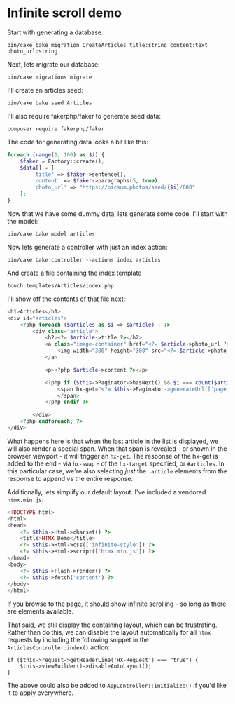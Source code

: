 # Infinite scroll demo

Start with generating a database:

```shell
bin/cake bake migration CreateArticles title:string content:text photo_url:string
```

Next, lets migrate our database:

```shell
bin/cake migrations migrate
```

I'll create an articles seed:

```shell
bin/cake bake seed Articles
```

I'll also require fakerphp/faker to generate seed data:

```shell
composer require fakerphp/faker
```

The code for generating data looks a bit like this:

```php
foreach (range(1, 100) as $i) {
    $faker = Factory::create();
    $data[] = [
        'title' => $faker->sentence(),
        'content' => $faker->paragraphs(5, true),
        'photo_url' => "https://picsum.photos/seed/{$i}/600"
    ];
}
```

Now that we have some dummy data, lets generate some code. I'll start with the model:

```shell
bin/cake bake model articles
```

Now lets generate a controller with just an index action:

```shell
bin/cake bake controller --actions index articles
```

And create a file containing the index template

```shell
touch templates/Articles/index.php
```

I'll show off the contents of that file next:

```php
<h1>Articles</h1>
<div id="articles">
    <?php foreach ($articles as $i => $article) : ?>
        <div class="article">
            <h2><?= $article->title ?></h2>
            <a class="image-container" href="<?= $article->photo_url ?>">
                <img width="300" height="300" src="<?= $article->photo_url ?>" />
            </a>

            <p><?php $article->content ?></p>

            <?php if ($this->Paginator->hasNext() && $i === count($articles) - 1) : ?>
                <span hx-get="<?= $this->Paginator->generateUrl(['page' => $this->Paginator->current() + 1]) ?>" hx-swap="beforeend" hx-target="#articles" hx-select=".article" hx-trigger="revealed">
                </span>
            <?php endif ?>

        </div>
    <?php endforeach; ?>
</div>
```

What happens here is that when the last article in the list is displayed, we will also render a special span. When that span is revealed - or shown in the browser viewport - it will trigger an `hx-get`. The response of the hx-get is added to the end - via `hx-swap` - of the `hx-target` specified, or `#articles`. In this particular case, we're also selecting _just_ the `.article` elements from the response to append vs the entire response.

Additionally, lets simplify our default layout. I've included a vendored `htmx.min.js`:

```php
<!DOCTYPE html>
<html>
<head>
    <?= $this->Html->charset() ?>
    <title>HTMX Demo</title>
    <?= $this->Html->css(['infinite-style']) ?>
    <?= $this->Html->script(['htmx.min.js']) ?>
</head>
<body>
    <?= $this->Flash->render() ?>
    <?= $this->fetch('content') ?>
</body>
</html>
```

If you browse to the page, it should show infinite scrolling - so long as there are elements available.

That said, we still display the containing layout, which can be frustrating. Rather than do this, we can disable the layout automatically for all `htmx` requests by including the following snippet in the `ArticlesController:index()` action:

```shell
if ($this->request->getHeaderLine('HX-Request') === "true") {
    $this->viewBuilder()->disableAutoLayout();
}
```

The above could also be added to `AppController::initialize()` if you'd like it to apply everywhere.

